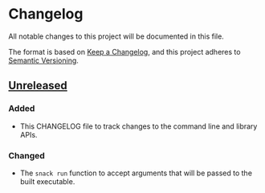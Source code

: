 # Changelog
All notable changes to this project will be documented in this file.

The format is based on [Keep a
Changelog](https://keepachangelog.com/en/1.0.0/), and this project adheres to
[Semantic Versioning](https://semver.org/spec/v2.0.0.html).

## [Unreleased]

### Added
- This CHANGELOG file to track changes to the command line and library APIs.

### Changed
- The `snack run` function to accept arguments that will be passed to the built
  executable.

[Unreleased]: https://github.com/nmattia/snack/compare/51987daf76cffc31289e6913174dfb46b93df36b...HEAD
